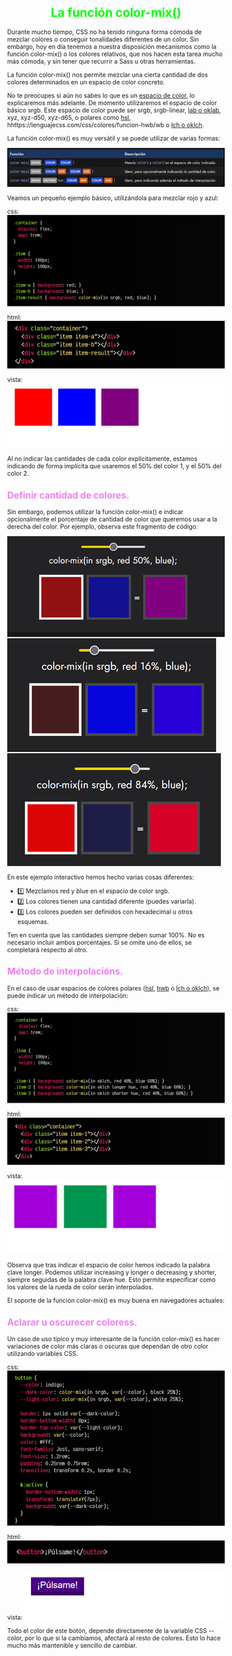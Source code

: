 # <span style="color:lime"><center>La función color-mix()</center></span>

Durante mucho tiempo, CSS no ha tenido ninguna forma cómoda de mezclar colores o conseguir tonalidades diferentes de un color. Sin embargo, hoy en día tenemos a nuestra disposición mecanismos como la función color-mix() o los colores relativos, que nos hacen esta tarea mucho más cómoda, y sin tener que recurrir a Sass u otras herramientas.

La función color-mix() nos permite mezclar una cierta cantidad de dos colores determinados en un espacio de color concreto.

No te preocupes si aún no sabes lo que es un [espacio de color](https://lenguajecss.com/css/colores/espacios-color/), lo explicaremos más adelante. De momento utilizaremos el espacio de color básico srgb. Este espacio de color puede ser srgb, srgb-linear, [lab o oklab](https://lenguajecss.com/css/colores/funcion-lab/), xyz, xyz-d50, xyz-d65, o polares como [hsl](https://lenguajecss.com/css/colores/funcion-hsl/), hhttps://lenguajecss.com/css/colores/funcion-hwb/wb o [lch o oklch](https://lenguajecss.com/css/colores/funcion-lch/).

La función color-mix() es muy versátil y se puede utilizar de varias formas:

![alt text](./imagenes-la-funcion-color-mix/image.png)

Veamos un pequeño ejemplo básico, utilizándola para mezclar rojo y azul:

css:
![alt text](./imagenes-la-funcion-color-mix/image-1.png)

html:
![alt text](./imagenes-la-funcion-color-mix/image-2.png)

vista:
![alt text](./imagenes-la-funcion-color-mix/image-3.png)

Al no indicar las cantidades de cada color explícitamente, estamos indicando de forma implícita que usaremos el 50% del color 1, y el 50% del color 2.

## <span style="color:violet">Definir cantidad de colores.</span>
Sin embargo, podemos utilizar la función color-mix() e indicar opcionalmente el porcentaje de cantidad de color que queremos usar a la derecha del color. Por ejemplo, observa este fragmento de código:

![alt text](./imagenes-la-funcion-color-mix/image-4.png)
![alt text](./imagenes-la-funcion-color-mix/image-5.png)
![alt text](./imagenes-la-funcion-color-mix/image-6.png)

En este ejemplo interactivo hemos hecho varias cosas diferentes:

   - 1️⃣ Mezclamos red y blue en el espacio de color srgb.
   - 2️⃣ Los colores tienen una cantidad diferente (puedes variarla).
   - 3️⃣ Los colores pueden ser definidos con hexadecimal u otros esquemas.

Ten en cuenta que las cantidades siempre deben sumar 100%. No es necesario incluir ambos porcentajes. Si se omite uno de ellos, se completará respecto al otro.

## <span style="color:violet">Método de interpolacións.</span>
En el caso de usar espacios de colores polares ([hsl](https://lenguajecss.com/css/colores/funcion-hsl/), [hwb](https://lenguajecss.com/css/colores/funcion-hwb/) o [lch o oklch](https://lenguajecss.com/css/colores/funcion-lch/)), se puede indicar un método de interpolación:

css:
![alt text](./imagenes-la-funcion-color-mix/image-7.png)

html:
![alt text](./imagenes-la-funcion-color-mix/image-8.png)

vista:
![alt text](./imagenes-la-funcion-color-mix/image-9.png)

Observa que tras indicar el espacio de color hemos indicado la palabra clave longer. Podemos utilizar increasing y longer o decreasing y shorter, siempre seguidas de la palabra clave hue. Esto permite especificar como los valores de la rueda de color serán interpolados.

El soporte de la función color-mix() es muy buena en navegadores actuales:

## <span style="color:violet">Aclarar u oscurecer coloress.</span>
Un caso de uso típico y muy interesante de la función color-mix() es hacer variaciones de color más claras o oscuras que dependan de otro color utilizando variables CSS.

css:
![alt text](./imagenes-la-funcion-color-mix/image-10.png)

html:
![alt text](./imagenes-la-funcion-color-mix/image-11.png)

vista:
![alt text](./imagenes-la-funcion-color-mix/image-12.png)

Todo el color de este botón, depende directamente de la variable CSS --color, por lo que si la cambiamos, afectará al resto de colores. Esto lo hace mucho más mantenible y sencillo de cambiar.


